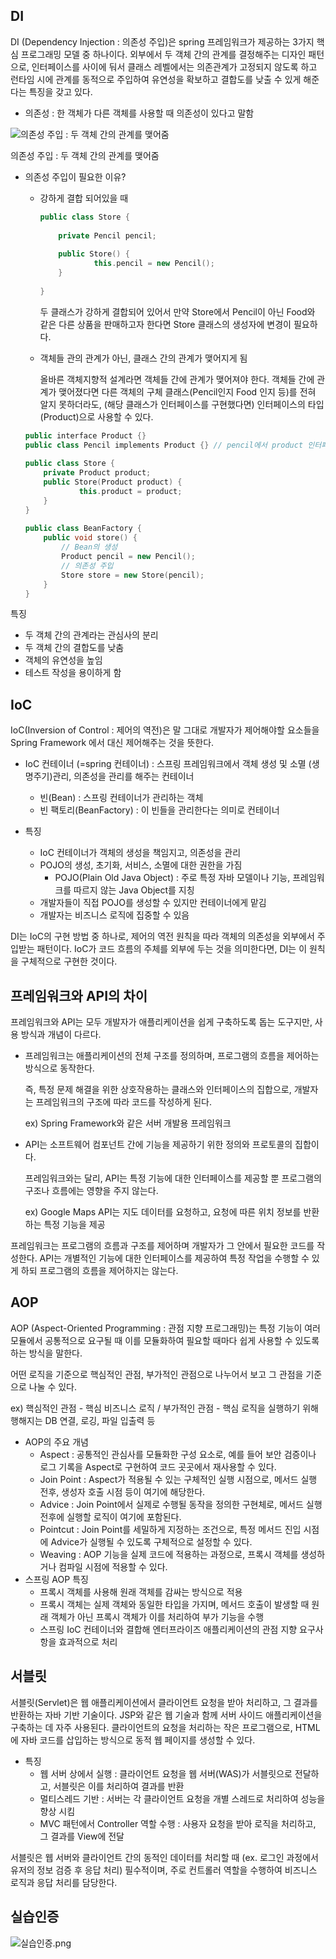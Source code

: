 ## DI
    
DI (Dependency Injection : 의존성 주입)은 spring 프레임워크가 제공하는 3가지 핵심 프로그래밍 모델 중 하나이다. 외부에서 두 객체 간의 관계를 결정해주는 디자인 패턴으로, 인터페이스를 사이에 둬서 클래스 레벨에서는 의존관계가 고정되지 않도록 하고 런타임 시에 관계를 동적으로 주입하여 유연성을 확보하고 결합도를 낮출 수 있게 해준다는 특징을 갖고 있다.
    
- 의존성 : 한 객체가 다른 객체를 사용할 때 의존성이 있다고 말함
        
![의존성 주입 : 두 객체 간의 관계를 맺어줌](%EC%9D%98%EC%A1%B4%EC%84%B1%EC%A3%BC%EC%9E%85.png)
        
의존성 주입 : 두 객체 간의 관계를 맺어줌
        
- 의존성 주입이 필요한 이유?
    - 강하게 결합 되어있을 때
            
        ```cpp
        public class Store {
            
            private Pencil pencil;
            
            public Store() {
                    this.pencil = new Pencil();
            }
            
        }
        ```
            
        두 클래스가 강하게 결합되어 있어서 만약 Store에서 Pencil이 아닌 Food와 같은 다른 상품을 판매하고자 한다면 Store 클래스의 생성자에 변경이 필요하다. 
            
    - 객체들 관의 관계가 아닌, 클래스 간의 관계가 맺어지게 됨
            
        올바른 객체지향적 설계라면 객체들 간에 관계가 맺어져야 한다. 객체들 간에 관계가 맺어졌다면 다른 객체의 구체 클래스(Pencil인지 Food 인지 등)를 전혀 알지 못하더라도, (해당 클래스가 인터페이스를 구현했다면) 인터페이스의 타입(Product)으로 사용할 수 있다.
            
        
    ```cpp
    public interface Product {}
    public class Pencil implements Product {} // pencil에서 product 인터페이스 구현
        
    public class Store {
        private Product product;
        public Store(Product product) {
                this.product = product;
        }
    }
        
    public class BeanFactory {
        public void store() {
            // Bean의 생성
            Product pencil = new Pencil();
            // 의존성 주입
            Store store = new Store(pencil);
        }
    }
    ```
        
    
특징
    
- 두 객체 간의 관계라는 관심사의 분리
- 두 객체 간의 결합도를 낮춤
- 객체의 유연성을 높임
- 테스트 작성을 용이하게 함

## IoC
    
IoC(Inversion of Control : 제어의 역전)은 말 그대로 개발자가 제어해야할 요소들을 Spring Framework 에서 대신 제어해주는 것을 뜻한다.
    
- IoC 컨테이너 (=spring 컨테이너)
    : 스프링 프레임워크에서 객체 생성 및 소멸 (생명주기)관리, 의존성을 관리를 해주는 컨테이너
        
    - 빈(Bean) : 스프링 컨테이너가 관리하는 객체
    - 빈 팩토리(BeanFactory) : 이 빈들을 관리한다는 의미로 컨테이너
- 특징
    - IoC 컨테이너가 객체의 생성을 책임지고, 의존성을 관리
    - POJO의 생성, 초기화, 서비스, 소멸에 대한 권한을 가짐
        - POJO(Plain Old Java Object)
        : 주로 특정 자바 모델이나 기능, 프레임워크를 따르지 않는 Java Object를 지칭
    - 개발자들이 직접 POJO를 생성할 수 있지만 컨테이너에게 맡김
    - 개발자는 비즈니스 로직에 집중할 수 있음
    
DI는 IoC의 구현 방법 중 하나로, 제어의 역전 원칙을 따라 객체의 의존성을 외부에서 주입받는 패턴이다. IoC가 코드 흐름의 주체를 외부에 두는 것을 의미한다면, DI는 이 원칙을 구체적으로 구현한 것이다.
    
## 프레임워크와 API의 차이
    
프레임워크와 API는 모두 개발자가 애플리케이션을 쉽게 구축하도록 돕는 도구지만, 사용 방식과 개념이 다르다.
    
- 프레임워크는 애플리케이션의 전체 구조를 정의하며, 프로그램의 흐름을 제어하는 방식으로 동작한다.
        
    즉, 특정 문제 해결을 위한 상호작용하는 클래스와 인터페이스의 집합으로, 개발자는 프레임워크의 구조에 따라 코드를 작성하게 된다. 
        
    ex) Spring Framework와 같은 서버 개발용 프레임워크
        
- API는 소프트웨어 컴포넌트 간에 기능을 제공하기 위한 정의와 프로토콜의 집합이다.
        
    프레임워크와는 달리, API는 특정 기능에 대한 인터페이스를 제공할 뿐 프로그램의 구조나 흐름에는 영향을 주지 않는다. 
        
    ex) Google Maps API는 지도 데이터를 요청하고, 요청에 따른 위치 정보를 반환하는 특정 기능을 제공
        
    
프레임워크는 프로그램의 흐름과 구조를 제어하며 개발자가 그 안에서 필요한 코드를 작성한다. API는 개별적인 기능에 대한 인터페이스를 제공하여 특정 작업을 수행할 수 있게 하되 프로그램의 흐름을 제어하지는 않는다.
    
## AOP
    
AOP (Aspect-Oriented Programming : 관점 지향 프로그래밍)는 특정 기능이 여러 모듈에서 공통적으로 요구될 때 이를 모듈화하여 필요할 때마다 쉽게 사용할 수 있도록 하는 방식을 말한다. 
    
어떤 로직을 기준으로 핵심적인 관점, 부가적인 관점으로 나누어서 보고 그 관점을 기준으로 나눌 수 있다.
    
ex) 핵심적인 관점 - 핵심 비즈니스 로직 / 부가적인 관점 - 핵심 로직을 실행하기 위해 행해지는 DB 연결, 로깅, 파일 입출력 등
    
- AOP의 주요 개념
    - Aspect : 공통적인 관심사를 모듈화한 구성 요소로, 예를 들어 보안 검증이나 로그 기록을 Aspect로 구현하여 코드 곳곳에서 재사용할 수 있다.
    - Join Point : Aspect가 적용될 수 있는 구체적인 실행 시점으로, 메서드 실행 전후, 생성자 호출 시점 등이 여기에 해당한다.
    - Advice : Join Point에서 실제로 수행될 동작을 정의한 구현체로, 메서드 실행 전후에 실행할 로직이 여기에 포함된다.
    - Pointcut : Join Point를 세밀하게 지정하는 조건으로, 특정 메서드 진입 시점에 Advice가 실행될 수 있도록 구체적으로 설정할 수 있다.
    - Weaving : AOP 기능을 실제 코드에 적용하는 과정으로, 프록시 객체를 생성하거나 컴파일 시점에 적용할 수 있다.
- 스프링 AOP 특징
    - 프록시 객체를 사용해 원래 객체를 감싸는 방식으로 적용
    - 프록시 객체는 실제 객체와 동일한 타입을 가지며, 메서드 호출이 발생할 때 원래 객체가 아닌 프록시 객체가 이를 처리하여 부가 기능을 수행
    - 스프링 IoC 컨테이너와 결합해 엔터프라이즈 애플리케이션의 관점 지향 요구사항을 효과적으로 처리

## 서블릿
    
서블릿(Servlet)은 웹 애플리케이션에서 클라이언트 요청을 받아 처리하고, 그 결과를 반환하는 자바 기반 기술이다. JSP와 같은 웹 기술과 함께 서버 사이드 애플리케이션을 구축하는 데 자주 사용된다. 클라이언트의 요청을 처리하는 작은 프로그램으로, HTML에 자바 코드를 삽입하는 방식으로 동적 웹 페이지를 생성할 수 있다.
    
- 특징
    - 웹 서버 상에서 실행 : 클라이언트 요청을 웹 서버(WAS)가 서블릿으로 전달하고, 서블릿은 이를 처리하여 결과를 반환
    - 멀티스레드 기반 : 서버는 각 클라이언트 요청을 개별 스레드로 처리하여 성능을 향상 시킴
    - MVC 패턴에서 Controller 역할 수행 : 사용자 요청을 받아 로직을 처리하고, 그 결과를 View에 전달
    
서블릿은 웹 서버와 클라이언트 간의 동적인 데이터를 처리할 때 (ex. 로그인 과정에서 유저의 정보 검증 후 응답 처리) 필수적이며, 주로 컨트롤러 역할을 수행하여 비즈니스 로직과 응답 처리를 담당한다.

## 실습인증
![실습인증.png](%EC%8B%A4%EC%8A%B5%EC%9D%B8%EC%A6%9D.png)